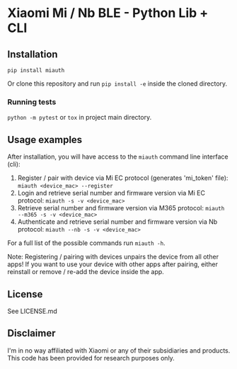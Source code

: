 # Xiaomi Mi / Nb BLE - Python Lib + CLI

## Installation
`pip install miauth`

Or clone this repository and run `pip install -e` inside the cloned directory.

### Running tests
`python -m pytest` or `tox` in project main directory.

## Usage examples
After installation, you will have access to the `miauth` command line interface (cli):

1. Register / pair with device via Mi EC protocol (generates 'mi_token' file):
`miauth <device_mac> --register`
1. Login and retrieve serial number and firmware version via Mi EC protocol:
`miauth -s -v <device_mac>`
1. Retrieve serial number and firmware version via M365 protocol:
`miauth --m365 -s -v <device_mac>`
1. Authenticate and retrieve serial number and firmware version via Nb protocol:
`miauth --nb -s -v <device_mac>`

For a full list of the possible commands run `miauth -h`.

Note: Registering / pairing with devices unpairs the device from all other apps!
If you want to use your device with other apps after pairing, either reinstall or remove / re-add the device inside the app.

## License
See LICENSE.md

## Disclaimer
I'm in no way affiliated with Xiaomi or any of their subsidiaries and products. This code has been provided for research purposes only.

